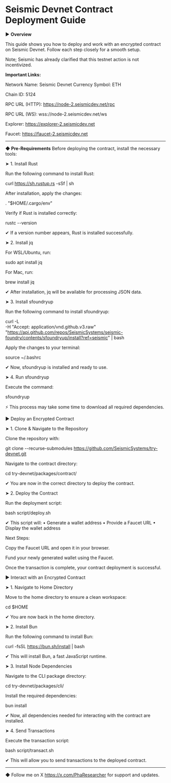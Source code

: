 # Seismic Devnet Contract Deployment Guide

▶ **Overview**

This guide shows you how to deploy and work with an encrypted contract on Seismic Devnet. Follow each step closely for a smooth setup.

Note; Seismic has already clarified that this testnet action is not incentivized.

**Important Links:**

Network Name: Seismic Devnet
Currency Symbol: ETH

Chain ID: 5124

RPC URL (HTTP): https://node-2.seismicdev.net/rpc

RPC URL (WS): wss://node-2.seismicdev.net/ws

Explorer: https://explorer-2.seismicdev.net

Faucet: https://faucet-2.seismicdev.net

---

**◆ Pre-Requirements**
Before deploying the contract, install the necessary tools:

➤ 1. Install Rust

Run the following command to install Rust:

curl https://sh.rustup.rs -sSf | sh

After installation, apply the changes:

. "$HOME/.cargo/env"

Verify if Rust is installed correctly:

rustc --version

✔ If a version number appears, Rust is installed successfully.

➤ 2. Install jq

For WSL/Ubuntu, run:

sudo apt install jq

For Mac, run:

brew install jq

✔ After installation, jq will be available for processing JSON data.

➤ 3. Install sfoundryup

Run the following command to install sfoundryup:

curl -L \
     -H "Accept: application/vnd.github.v3.raw" \
     "https://api.github.com/repos/SeismicSystems/seismic-foundry/contents/sfoundryup/install?ref=seismic" | bash

Apply the changes to your terminal:

source ~/.bashrc

✔ Now, sfoundryup is installed and ready to use.

➤ 4. Run sfoundryup

Execute the command:

sfoundryup

⚡ This process may take some time to download all required dependencies.

▶ Deploy an Encrypted Contract

➤ 1. Clone & Navigate to the Repository

Clone the repository with:

git clone --recurse-submodules https://github.com/SeismicSystems/try-devnet.git

Navigate to the contract directory:

cd try-devnet/packages/contract/

✔ You are now in the correct directory to deploy the contract.

➤ 2. Deploy the Contract

Run the deployment script:

bash script/deploy.sh

✔ This script will:
• Generate a wallet address
• Provide a Faucet URL
• Display the wallet address

Next Steps:

Copy the Faucet URL and open it in your browser.

Fund your newly generated wallet using the Faucet.

Once the transaction is complete, your contract deployment is successful.

▶ Interact with an Encrypted Contract

➤ 1. Navigate to Home Directory

Move to the home directory to ensure a clean workspace:

cd $HOME

✔ You are now back in the home directory.

➤ 2. Install Bun

Run the following command to install Bun:

curl -fsSL https://bun.sh/install | bash

✔ This will install Bun, a fast JavaScript runtime.

➤ 3. Install Node Dependencies

Navigate to the CLI package directory:

cd try-devnet/packages/cli/

Install the required dependencies:

bun install

✔ Now, all dependencies needed for interacting with the contract are installed.

➤ 4. Send Transactions

Execute the transaction script:

bash script/transact.sh

✔ This will allow you to send transactions to the deployed contract.


---

◆ Follow me on X https://x.com/PhaResearcher for support and updates.

